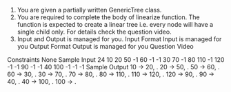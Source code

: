 1. You are given a partially written GenericTree class.
2. You are required to complete the body of linearize function. The function is expected to create a linear tree i.e. every node will have a single child only. For details check the question video.
3. Input and Output is managed for you.
   Input Format
   Input is managed for you
   Output Format
   Output is managed for you
   Question Video

Constraints
None
Sample Input
24
10 20 50 -1 60 -1 -1 30 70 -1 80 110 -1 120 -1 -1 90 -1 -1 40 100 -1 -1 -1
Sample Output
10 -> 20, .
20 -> 50, .
50 -> 60, .
60 -> 30, .
30 -> 70, .
70 -> 80, .
80 -> 110, .
110 -> 120, .
120 -> 90, .
90 -> 40, .
40 -> 100, .
100 -> .
